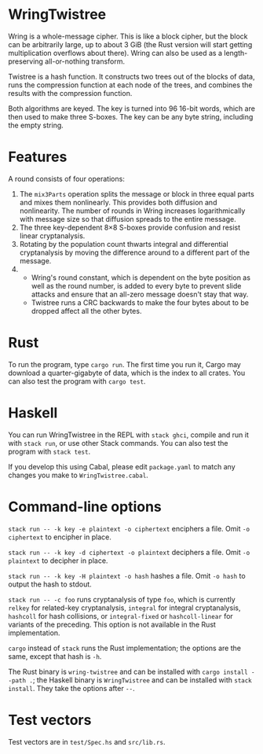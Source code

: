 # WringTwistree
Wring is a whole-message cipher. This is like a block cipher, but the block can be arbitrarily large, up to about 3 GiB (the Rust version will start getting multiplication overflows about there). Wring can also be used as a length-preserving all-or-nothing transform.

Twistree is a hash function. It constructs two trees out of the blocks of data, runs the compression function at each node of the trees, and combines the results with the compression function.

Both algorithms are keyed. The key is turned into 96 16-bit words, which are then used to make three S-boxes. The key can be any byte string, including the empty string.

# Features
A round consists of four operations:

1. The `mix3Parts` operation splits the message or block in three equal parts and mixes them nonlinearly. This provides both diffusion and nonlinearity. The number of rounds in Wring increases logarithmically with message size so that diffusion spreads to the entire message.
2. The three key-dependent 8×8 S-boxes provide confusion and 
resist linear cryptanalysis.
3. Rotating by the population count thwarts integral and differential cryptanalysis by moving the difference around to a different part of the message.
4.  
    * Wring's round constant, which is dependent on the byte position as well as the round number, is added to every byte to prevent slide attacks and ensure that an all-zero message doesn't stay that way.
    * Twistree runs a CRC backwards to make the four bytes about to be dropped affect all the other bytes.

# Rust
To run the program, type `cargo run`. The first time you run it, Cargo may download a quarter-gigabyte of data, which is the index to all crates. You can also test the program with `cargo test`.

# Haskell
You can run WringTwistree in the REPL with `stack ghci`, compile and run it with `stack run`, or use other Stack commands. You can also test the program with `stack test`.

If you develop this using Cabal, please edit `package.yaml` to match any changes you make to `WringTwistree.cabal`.

# Command-line options
`stack run -- -k key -e plaintext -o ciphertext` enciphers a file. Omit `-o ciphertext` to encipher in place.

`stack run -- -k key -d ciphertext -o plaintext` deciphers a file. Omit `-o plaintext` to decipher in place.

`stack run -- -k key -H plaintext -o hash` hashes a file. Omit `-o hash` to output the hash to stdout.

`stack run -- -c foo` runs cryptanalysis of type `foo`, which is currently `relkey` for related-key cryptanalysis, `integral` for integral cryptanalysis, `hashcoll` for hash collisions, or `integral-fixed` or `hashcoll-linear` for variants of the preceding. This option is not available in the Rust implementation.

`cargo` instead of `stack` runs the Rust implementation; the options are the same, except that hash is `-h`.

The Rust binary is `wring-twistree` and can be installed with `cargo install --path .`; the Haskell binary is `WringTwistree` and can be installed with `stack install`. They take the options after `--`.

# Test vectors
Test vectors are in `test/Spec.hs` and `src/lib.rs`.
